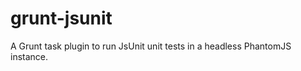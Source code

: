 grunt-jsunit
============

A Grunt task plugin to run JsUnit unit tests in a headless PhantomJS instance.